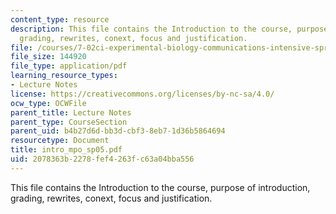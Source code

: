 ```yaml
---
content_type: resource
description: This file contains the Introduction to the course, purpose of introduction,
  grading, rewrites, conext, focus and justification.
file: /courses/7-02ci-experimental-biology-communications-intensive-spring-2005/2078363b2278fef4263fc63a04bba556_intro_mpo_sp05.pdf
file_size: 144920
file_type: application/pdf
learning_resource_types:
- Lecture Notes
license: https://creativecommons.org/licenses/by-nc-sa/4.0/
ocw_type: OCWFile
parent_title: Lecture Notes
parent_type: CourseSection
parent_uid: b4b27d6d-bb3d-cbf3-8eb7-1d36b5864694
resourcetype: Document
title: intro_mpo_sp05.pdf
uid: 2078363b-2278-fef4-263f-c63a04bba556
---
```

This file contains the Introduction to the course, purpose of introduction, grading, rewrites, conext, focus and justification.
